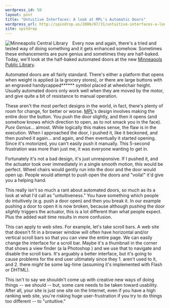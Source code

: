 ```yaml
---
wordpress_id: 58
layout: post
title: "Untuitive Interfaces: A look at MPL's Automatic Doors"
wordpress_url: http://spindrop.us/2006/07/31/untuitive-interfaces-a-look-at-mpls-automatic-doors/
site: spindrop
---
```

<div style="float:left; margin-right: 1em;">

<img src="http://static.flickr.com/74/154857391_19b99679ff_m.jpg" alt="Minneapolis Central Library" />
</div>

Every now and again, there's a tried and tested way of doing something and it gets enhanced somehow.  Sometimes these enhancements are pure genius and sometimes they are half-baked.  Today, we'll look at the half-baked automated doors at the new [Minneapols Public Library][mpl].

Automated doors are all fairly standard.  There's either a platform that opens when weight is applied (a la grocery stores), or there are large buttons with an engraved handycapped****** symbol placed at wheelchair height.  Usually automated doors only work well when they are moved by the motor, and give quite a bit of resistance to manual operation.

These aren't the most perfect designs in the world, in fact, there's plenty of room for change, for better or worse.  [MPL][mpl]'s design involves making the entire door the button.  You push the door slightly, and then it opens (and somehow knows which direction to open, as to not smack you in the face).  *Pure Genius*... almost.  While logically this makes sense, the flaw is in the execution.  When I approached the door, I pushed it, like it beckoned, and then pushed it again... and again, and then eventually it started opening.  Since it's motorized, you can't easily push it manually.  This 5-second frustration was more than just me, it was everyone wanting to get in.

Fortunately it's not a bad design, it's just unresponsive.  If I pushed it, and the actuator took over immediately in a single smooth motion, this would be perfect.  Wheel chairs would gently run into the door and the door would open up.  People would attempt to push open the doors and "voila!" it'd give you a helping hand.

This really isn't so much a rant about automated doors, so much as its a look at what I'd call as "untuitiveness."  You have something which people do intuitively (e.g. push a door open) and then you break it.  In our example pushing a door to open it is now broken, because although pushing the door *slightly* triggers the actuator, this is a lot different than what people expect.  Plus the added wait time results in more confusion.

This can apply to web sites.  For example, let's take scroll bars.  A web site that doesn't fit in a browser window will often have horizontal and/or vertical scroll bars so that you can view the entire page.  We can easily change the interface for a scroll bar.  Maybe it's a thumbnail in the corner that shows a view finder (a la Photoshop ) and we use that to navigate and disable the scroll bars.  It's arguably a better interface, but it's going to cause problems for the end user ultimately since they 1. aren't used to it, and 2. there *might* be some lag-time (assuming it's implemented with Flash or DHTML).

This isn't to say we shouldn't come up with creative new ways of doing things -- we should -- but, some care needs to be taken toward usability.  After all, your site is just one site on the Internet, even if you have a high ranking web site, you're risking huge user-frustration if you try to do things too different -- to "untuitive."

[mpl]: http://www.mpls.lib.mn.us/newcentrallib.asp "Central Library of the Minneapolis Public Library System"
